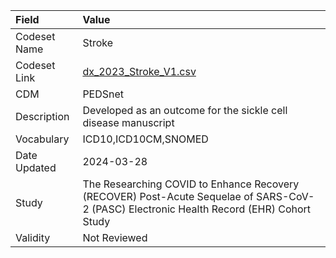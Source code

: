 |Field        |Value                                                                                                                                    |
|:------------|:----------------------------------------------------------------------------------------------------------------------------------------|
|Codeset Name |Stroke                                                                                                                                   |
|Codeset Link |[dx_2023_Stroke_V1.csv](https://github.com/PEDSnet/Variable-Dictionary/blob/main/conditions/dx_2023_Stroke_V1.csv.csv)                   |
|CDM          |PEDSnet                                                                                                                                  |
|Description  |Developed as an outcome for the sickle cell disease manuscript                                                                           |
|Vocabulary   |ICD10,ICD10CM,SNOMED                                                                                                                     |
|Date Updated |2024-03-28                                                                                                                               |
|Study        |The Researching COVID to Enhance Recovery (RECOVER) Post-Acute Sequelae of SARS-CoV-2 (PASC) Electronic Health Record (EHR) Cohort Study |
|Validity     |Not Reviewed                                                                                                                             |
